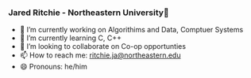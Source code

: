 ### Jared Ritchie - Northeastern University👋

<!--
**jritchie02/jritchie02** is a ✨ _special_ ✨ repository because its `README.md` (this file) appears on your GitHub profile.
-->

- 🔭 I’m currently working on Algorithims and Data, Comptuer Systems
- 🌱 I’m currently learning C, C++
- 👯 I’m looking to collaborate on Co-op opportunties
- 📫 How to reach me: ritchie.ja@northeastern.edu
- 😄 Pronouns: he/him
